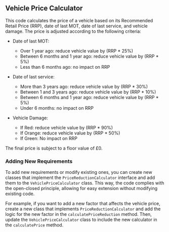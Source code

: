 ## Vehicle Price Calculator

This code calculates the price of a vehicle based on its Recommended Retail Price (RRP), date of last MOT, date of last service, and vehicle damage. The price is adjusted according to the following criteria:

- Date of last MOT:
  - Over 1 year ago: reduce vehicle value by (RRP * 25%)
  - Between 6 months and 1 year ago: reduce vehicle value by (RRP * 5%)
  - Less than 6 months ago: no impact on RRP

- Date of last service:
  - More than 3 years ago: reduce vehicle value by (RRP * 30%)
  - Between 1 and 3 years ago: reduce vehicle value by (RRP * 10%)
  - Between 6 months and 1 year ago: reduce vehicle value by (RRP * 5%)
  - Under 6 months: no impact on RRP

- Vehicle Damage:
  - If Red: reduce vehicle value by (RRP * 90%)
  - If Orange: reduce vehicle value by (RRP * 50%)
  - If Green: No impact on RRP

The final price is subject to a floor value of £0.

### Adding New Requirements

To add new requirements or modify existing ones, you can create new classes that implement the `PriceReductionCalculator` interface and add them to the `VehiclePriceCalculator` class. This way, the code complies with the open-closed principle, allowing for easy extension without modifying existing code.

For example, if you want to add a new factor that affects the vehicle price, create a new class that implements `PriceReductionCalculator` and add the logic for the new factor in the `calculatePriceReduction` method. Then, update the `VehiclePriceCalculator` class to include the new calculator in the `calculatePrice` method.